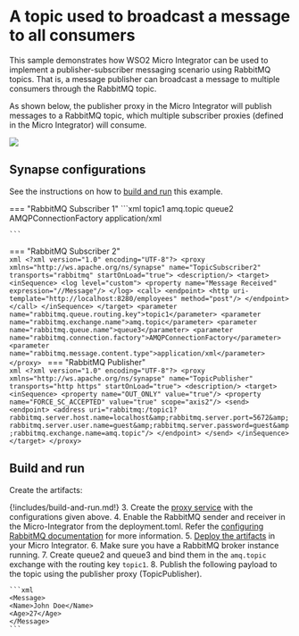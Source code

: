 # A topic used to broadcast a message to all consumers

This sample demonstrates how WSO2 Micro Integrator can be used to implement a publisher-subscriber messaging scenario using RabbitMQ topics. That is, a message publisher can broadcast a message to multiple consumers through the RabbitMQ topic.

As shown below, the publisher proxy in the Micro Integrator will publish messages to a RabbitMQ topic, which multiple subscriber proxies (defined in the Micro Integrator) will consume.

<img src="{{base_path}}/assets/img/integrate/rabbitmq/rabbitmq-pub-sub.png">

## Synapse configurations

See the instructions on how to [build and run](#build-and-run) this example.

=== "RabbitMQ Subscriber 1"
    ```xml
    <?xml version="1.0" encoding="UTF-8"?>
    <proxy xmlns="http://ws.apache.org/ns/synapse" name="TopicSubscriber1" transports="rabbitmq" startOnLoad="true">
      <description/>
      <target>
          <inSequence>
              <log level="custom">
                  <property name="Message Received" expression="//Message"/>
              </log>
              <call>
                  <endpoint>
                      <http uri-template="http://localhost:8280/employees" method="post"/>
                  </endpoint>
              </call>
          </inSequence>
      </target>
      <parameter name="rabbitmq.queue.routing.key">topic1</parameter>
      <parameter name="rabbitmq.exchange.name">amq.topic</parameter>
      <parameter name="rabbitmq.queue.name">queue2</parameter>
      <parameter name="rabbitmq.connection.factory">AMQPConnectionFactory</parameter>
      <parameter name="rabbitmq.message.content.type">application/xml</parameter>
    </proxy>
    
    ```
=== "RabbitMQ Subscriber 2"    
    ```xml
    <?xml version="1.0" encoding="UTF-8"?>
    <proxy xmlns="http://ws.apache.org/ns/synapse" name="TopicSubscriber2" transports="rabbitmq" startOnLoad="true">
      <description/>
      <target>
          <inSequence>
              <log level="custom">
                  <property name="Message Received" expression="//Message"/>
              </log>
              <call>
                  <endpoint>
                      <http uri-template="http://localhost:8280/employees" method="post"/>
                  </endpoint>
              </call>
          </inSequence>
      </target>
      <parameter name="rabbitmq.queue.routing.key">topic1</parameter>
      <parameter name="rabbitmq.exchange.name">amq.topic</parameter>
      <parameter name="rabbitmq.queue.name">queue3</parameter>
      <parameter name="rabbitmq.connection.factory">AMQPConnectionFactory</parameter>
      <parameter name="rabbitmq.message.content.type">application/xml</parameter>
    </proxy>
    ```
=== "RabbitMQ Publisher"    
    ```xml
    <?xml version="1.0" encoding="UTF-8"?>
    <proxy xmlns="http://ws.apache.org/ns/synapse" name="TopicPublisher" transports="http https" startOnLoad="true">
      <description/>
      <target>
          <inSequence>
              <property name="OUT_ONLY" value="true"/>
              <property name="FORCE_SC_ACCEPTED" value="true" scope="axis2"/>
              <send>
                  <endpoint>
                      <address uri="rabbitmq:/topic1?rabbitmq.server.host.name=localhost&amp;rabbitmq.server.port=5672&amp;rabbitmq.server.user.name=guest&amp;rabbitmq.server.password=guest&amp;rabbitmq.exchange.name=amq.topic"/>
                  </endpoint>
              </send>
          </inSequence>
      </target>
    </proxy>
    ```

## Build and run

Create the artifacts:

{!includes/build-and-run.md!}
3. Create the [proxy service]({{base_path}}/develop/creating-artifacts/creating-a-proxy-service) with the configurations given above.
4. Enable the RabbitMQ sender and receiver in the Micro-Integrator from the deployment.toml. Refer the 
 [configuring RabbitMQ documentation]({{base_path}}/install-and-setup/setup/brokers/configure-with-rabbitmq) for more information.
5. [Deploy the artifacts]({{base_path}}/develop/deploy-artifacts) in your Micro Integrator.
6. Make sure you have a RabbitMQ broker instance running.
7. Create queue2 and queue3 and bind them in the `amq.topic` exchange with the routing key `topic1`.
8. Publish the following payload to the topic using the publisher proxy (TopicPublisher).

    ```xml
    <Message>
    <Name>John Doe</Name>
    <Age>27</Age>
    </Message>
    ```

